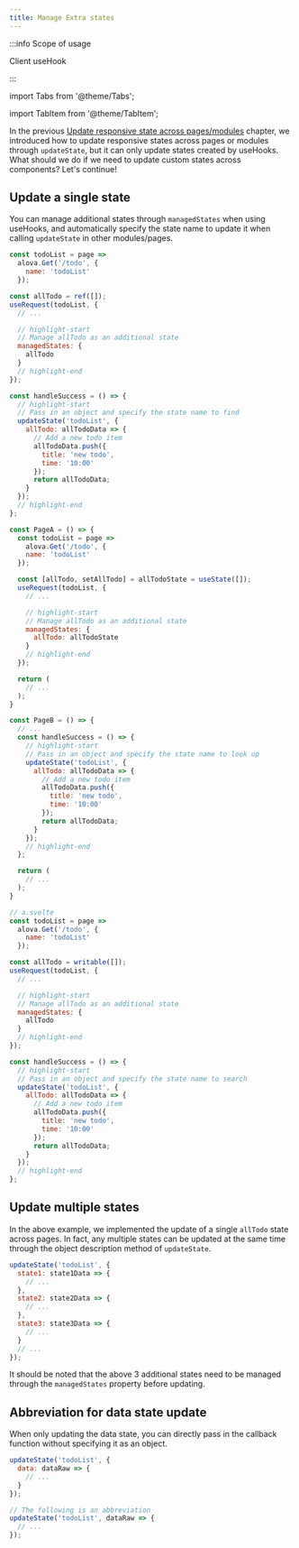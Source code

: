 ```yaml
---
title: Manage Extra states
---
```


:::info Scope of usage

Client useHook

:::

import Tabs from '@theme/Tabs';

import TabItem from '@theme/TabItem';

In the previous [Update responsive state across pages/modules](/tutorial/client/in-depth/update-across-components) chapter, we introduced how to update responsive states across pages or modules through `updateState`, but it can only update states created by useHooks. What should we do if we need to update custom states across components? Let's continue!

## Update a single state

You can manage additional states through `managedStates` when using useHooks, and automatically specify the state name to update it when calling `updateState` in other modules/pages.

<Tabs groupId="framework">
<TabItem value="1" label="vue">

```javascript title="A.vue"
const todoList = page =>
  alova.Get('/todo', {
    name: 'todoList'
  });

const allTodo = ref([]);
useRequest(todoList, {
  // ...

  // highlight-start
  // Manage allTodo as an additional state
  managedStates: {
    allTodo
  }
  // highlight-end
});
```

```javascript title="B.vue"
const handleSuccess = () => {
  // highlight-start
  // Pass in an object and specify the state name to find
  updateState('todoList', {
    allTodo: allTodoData => {
      // Add a new todo item
      allTodoData.push({
        title: 'new todo',
        time: '10:00'
      });
      return allTodoData;
    }
  });
  // highlight-end
};
```

</TabItem>

<TabItem value="2" label="react">

```javascript title="A.jsx"
const PageA = () => {
  const todoList = page =>
    alova.Get('/todo', {
    name: 'todoList'
  });

  const [allTodo, setAllTodo] = allTodoState = useState([]);
  useRequest(todoList, {
    // ...

    // highlight-start
    // Manage allTodo as an additional state
    managedStates: {
      allTodo: allTodoState
    }
    // highlight-end
  });

  return (
    // ...
  );
}
```

```javascript title="B.jsx"
const PageB = () => {
  // ...
  const handleSuccess = () => {
    // highlight-start
    // Pass in an object and specify the state name to look up
    updateState('todoList', {
      allTodo: allTodoData => {
        // Add a new todo item
        allTodoData.push({
          title: 'new todo',
          time: '10:00'
        });
        return allTodoData;
      }
    });
    // highlight-end
  };

  return (
    // ...
  );
}
```

</TabItem>

<TabItem value="3" label="svelte">

```javascript title="A.svelte"
// a.svelte
const todoList = page =>
  alova.Get('/todo', {
    name: 'todoList'
  });

const allTodo = writable([]);
useRequest(todoList, {
  // ...

  // highlight-start
  // Manage allTodo as an additional state
  managedStates: {
    allTodo
  }
  // highlight-end
});
```

```javascript title="B.svelte"
const handleSuccess = () => {
  // highlight-start
  // Pass in an object and specify the state name to search
  updateState('todoList', {
    allTodo: allTodoData => {
      // Add a new todo item
      allTodoData.push({
        title: 'new todo',
        time: '10:00'
      });
      return allTodoData;
    }
  });
  // highlight-end
};
```

</TabItem>

</Tabs>

## Update multiple states

In the above example, we implemented the update of a single `allTodo` state across pages. In fact, any multiple states can be updated at the same time through the object description method of `updateState`.

```javascript
updateState('todoList', {
  state1: state1Data => {
    // ...
  },
  state2: state2Data => {
    // ...
  },
  state3: state3Data => {
    // ...
  }
  // ...
});
```

It should be noted that the above 3 additional states need to be managed through the `managedStates` property before updating.

## Abbreviation for data state update

When only updating the data state, you can directly pass in the callback function without specifying it as an object.

```javascript
updateState('todoList', {
  data: dataRaw => {
    // ...
  }
});

// The following is an abbreviation
updateState('todoList', dataRaw => {
  // ...
});
```
